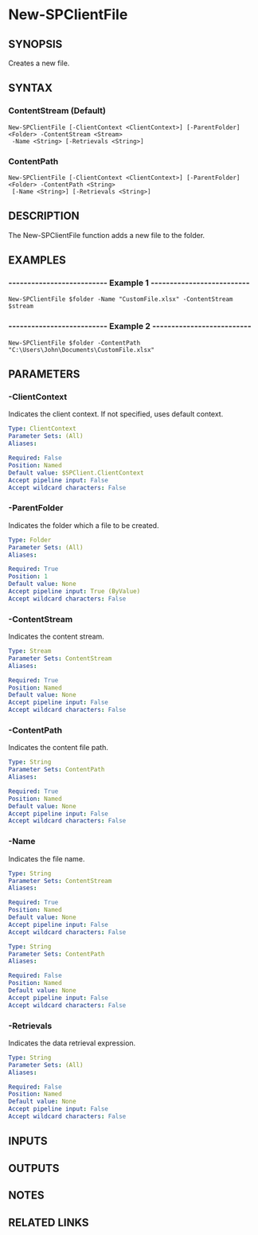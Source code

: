# New-SPClientFile

## SYNOPSIS
Creates a new file.

## SYNTAX

### ContentStream (Default)
```
New-SPClientFile [-ClientContext <ClientContext>] [-ParentFolder] <Folder> -ContentStream <Stream>
 -Name <String> [-Retrievals <String>]
```

### ContentPath
```
New-SPClientFile [-ClientContext <ClientContext>] [-ParentFolder] <Folder> -ContentPath <String>
 [-Name <String>] [-Retrievals <String>]
```

## DESCRIPTION
The New-SPClientFile function adds a new file to the folder.

## EXAMPLES

### -------------------------- Example 1 --------------------------
```
New-SPClientFile $folder -Name "CustomFile.xlsx" -ContentStream $stream
```

### -------------------------- Example 2 --------------------------
```
New-SPClientFile $folder -ContentPath "C:\Users\John\Documents\CustomFile.xlsx"
```

## PARAMETERS

### -ClientContext
Indicates the client context.
If not specified, uses default context.

```yaml
Type: ClientContext
Parameter Sets: (All)
Aliases: 

Required: False
Position: Named
Default value: $SPClient.ClientContext
Accept pipeline input: False
Accept wildcard characters: False
```

### -ParentFolder
Indicates the folder which a file to be created.

```yaml
Type: Folder
Parameter Sets: (All)
Aliases: 

Required: True
Position: 1
Default value: None
Accept pipeline input: True (ByValue)
Accept wildcard characters: False
```

### -ContentStream
Indicates the content stream.

```yaml
Type: Stream
Parameter Sets: ContentStream
Aliases: 

Required: True
Position: Named
Default value: None
Accept pipeline input: False
Accept wildcard characters: False
```

### -ContentPath
Indicates the content file path.

```yaml
Type: String
Parameter Sets: ContentPath
Aliases: 

Required: True
Position: Named
Default value: None
Accept pipeline input: False
Accept wildcard characters: False
```

### -Name
Indicates the file name.

```yaml
Type: String
Parameter Sets: ContentStream
Aliases: 

Required: True
Position: Named
Default value: None
Accept pipeline input: False
Accept wildcard characters: False
```

```yaml
Type: String
Parameter Sets: ContentPath
Aliases: 

Required: False
Position: Named
Default value: None
Accept pipeline input: False
Accept wildcard characters: False
```

### -Retrievals
Indicates the data retrieval expression.

```yaml
Type: String
Parameter Sets: (All)
Aliases: 

Required: False
Position: Named
Default value: None
Accept pipeline input: False
Accept wildcard characters: False
```

## INPUTS

## OUTPUTS

## NOTES

## RELATED LINKS

